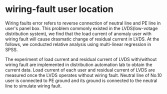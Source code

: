 # wiring-fault user location
Wiring faults error refers to reverse connection of neutral line and PE line in user's panel box. This problem commonly existed in the LVDS(low-votage distribution system), we find that the load current of anomaly user with wiring fault will cause drasmatic change of residual current in LVDS. At the follows, we conducted relative analysis using multi-linear regression in SPSS.

The experiment of load current and residual current of LVDS with/without wiring fault are implemented in distribution automation lab to obtain the current data. Load current of each user and residual current of LVDS are measured once the LVDS operates without wiring fault. Neutral line of No.10 user is connected to PE ground and its ground is connected to the neutral line to simulate wiring fault.

